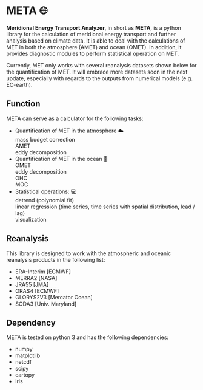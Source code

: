 # META :globe_with_meridians:
**Meridional Energy Transport Analyzer**, in short as **META**, is a python library for the calculation of meridional energy transport and further analysis based on climate data. It is able to deal with the calculations of MET in both the atmosphere (AMET) and ocean (OMET). In addition, it provides diagnostic modules to perform statistical operation on MET.<br/>

Currently, MET only works with several reanalysis datasets shown below for the quantification of MET. It will embrace more datasets soon in the next update, especially with regards to the outputs from numerical models (e.g. EC-earth). <br />

## Function
META can serve as a calculator for the following tasks: <br>
* Quantification of MET in the atmosphere :cloud: <br>
   mass budget correction <br>
   AMET <br>
   eddy decomposition <br>
* Quantification of MET in the ocean :ocean: <br>
   OMET <br>
   eddy decomposition <br>
   OHC <br>
   MOC <br>
* Statistical operations: :computer: <br>
   detrend (polynomial fit) <br>
   linear regression (time series, time series with spatial distribution, lead / lag) <br>
   visualization <br>


## Reanalysis
This library is designed to work with the atmospheric and oceanic reanalysis products in the following list: <br>
* ERA-Interim     [ECMWF] <br>
* MERRA2          [NASA]  <br>
* JRA55           [JMA]  <br>
* ORAS4           [ECMWF] <br>
* GLORYS2V3       [Mercator Ocean] <br>
* SODA3           [Univ. Maryland] <br>

## Dependency
META is tested on python 3 and has the following dependencies:
* numpy
* matplotlib
* netcdf
* scipy
* cartopy
* iris


